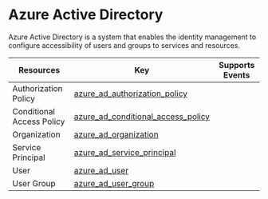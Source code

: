 Azure Active Directory
======================
Azure Active Directory is a system that enables the identity management to configure accessibility of users and groups to services and resources.

| **Resources**             | **Key**                                                                             | **Supports Events** |
| ------------------------- | ----------------------------------------------------------------------------------- | ------------------- |
| Authorization Policy      | [azure\_ad\_authorization\_policy](azure\_ad\_authorization\_policy.md)             |                     |
| Conditional Access Policy | [azure\_ad\_conditional\_access\_policy](azure\_ad\_conditional\_access\_policy.md) |                     |
| Organization              | [azure\_ad\_organization](azure\_ad\_organization.md)                               |                     |
| Service Principal         | [azure\_ad\_service\_principal](azure\_ad\_service\_principal.md)                   |                     |
| User                      | [azure\_ad\_user](azure\_ad\_user.md)                                               |                     |
| User Group                | [azure\_ad\_user\_group](azure\_ad\_user\_group.md)                                 |                     |
